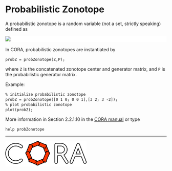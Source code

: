 # Probabilistic Zonotope

A probabilistic zonotope is a random variable (not a set, strictly speaking) defined as

<p style="background-color: white;">
<img src="https://latex.codecogs.com/svg.image?%5Cmathcal%7BZ%7D_p:=%5Cbigg%5C%7Bc&plus;%5Csum_%7Bi=1%7D%5E%5Cgamma%5Cbeta_i%20G_%7B(%5Ccdot,i)%7D&plus;%5Csum_%7Bj=1%7D%5Eq%5Cmathcal%7BN%7D%5E%7B(j)%7D(0,1)%5C,P_%7B(%5Ccdot,j)%7D%5C,%5Cbigg%7C%5C,%5Cbeta_i%5Cin%5B-1,1%5D%5Cbigg%5C%7D."/>
</p>

<!--
for editor.codecogs.com: 
\mathcal{Z}_p := \bigg\{ c + \sum_{i=1}^\gamma \beta_i G_{(\cdot,i)} + \sum_{j=1}^q \mathcal{N}^{(j)}(0,1) \, P_{(\cdot,j)} \, \bigg| \, \beta_i \in [-1,1] \bigg\} .
-->

In CORA, probabilistic zonotopes are instantiated by

    probZ = probZonotope(Z,P);

where ``Z`` is the concatenated zonotope center and generator matrix, and ``P`` is the probabilistic generator matrix.

Example:

    % initialize probabilistic zonotope
    probZ = probZonotope([0 1 0; 0 0 1],[3 2; 3 -2]);
    % plot probabilistic zonotope
    plot(probZ);

More information in Section 2.2.1.10 in the <a target='_blank' href="https://cora.in.tum.de/manual">CORA manual</a> or type

    help probZonotope

<hr style="height: 1px;">

<img src="../../app/images/coraLogo_readme.svg"/>